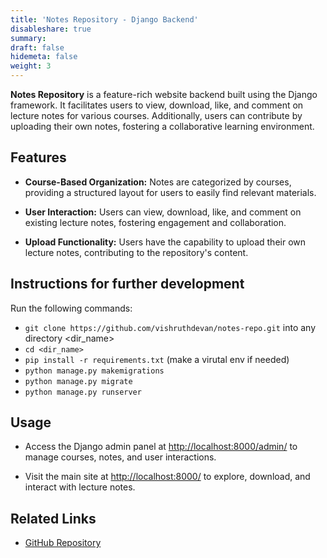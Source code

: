 ```yaml
---
title: 'Notes Repository - Django Backend'
disableshare: true
summary: 
draft: false
hidemeta: false
weight: 3
---
```


**Notes Repository** is a feature-rich website backend built using the Django framework. It facilitates users to view, download, like, and comment on lecture notes for various courses. Additionally, users can contribute by uploading their own notes, fostering a collaborative learning environment.

## Features

- **Course-Based Organization:** Notes are categorized by courses, providing a structured layout for users to easily find relevant materials.

- **User Interaction:** Users can view, download, like, and comment on existing lecture notes, fostering engagement and collaboration.

- **Upload Functionality:** Users have the capability to upload their own lecture notes, contributing to the repository's content.

## Instructions for further development

Run the following commands:

- `git clone https://github.com/vishruthdevan/notes-repo.git` into any directory <dir_name>
- `cd <dir_name>`
- `pip install -r requirements.txt` (make a virutal env if needed)
- `python manage.py makemigrations`
- `python manage.py migrate`
- `python manage.py runserver`

## Usage

- Access the Django admin panel at <http://localhost:8000/admin/> to manage courses, notes, and user interactions.

- Visit the main site at <http://localhost:8000/> to explore, download, and interact with lecture notes.

## Related Links

- [GitHub Repository](https://github.com/vishruthdevan/notes-repo/)
